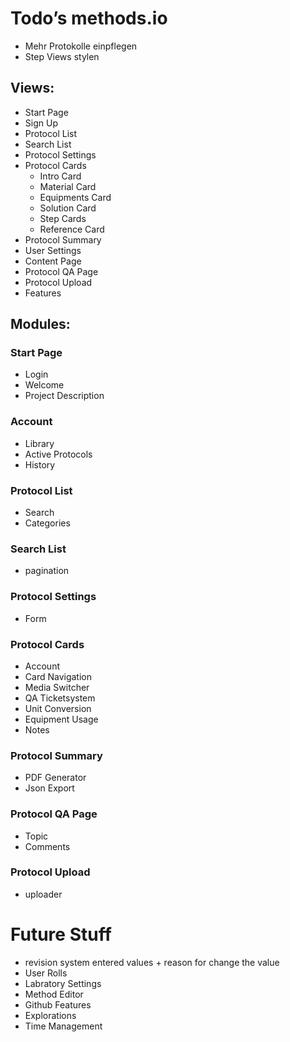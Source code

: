 # Todo’s methods.io

- Mehr  Protokolle einpflegen
- Step Views stylen


## Views:

- Start Page
- Sign Up
- Protocol List
- Search List
- Protocol Settings
- Protocol Cards
	- Intro Card
	- Material Card
	- Equipments Card
	- Solution Card
	- Step Cards
    - Reference Card
- Protocol Summary
- User Settings
- Content Page
- Protocol QA Page
- Protocol Upload
- Features


## Modules:

### Start Page
- Login
- Welcome
- Project Description

### Account
- Library
- Active Protocols
- History

### Protocol List
- Search
- Categories

### Search List
- pagination

### Protocol Settings
- Form

### Protocol Cards
- Account
- Card Navigation
- Media Switcher
- QA Ticketsystem
- Unit Conversion
- Equipment Usage
- Notes

### Protocol Summary
- PDF Generator
- Json Export

### Protocol QA Page
- Topic
- Comments

### Protocol Upload
- uploader



# Future Stuff

- revision system entered values + reason for change the value
- User Rolls
- Labratory Settings
- Method Editor
- Github Features
- Explorations
- Time Management


